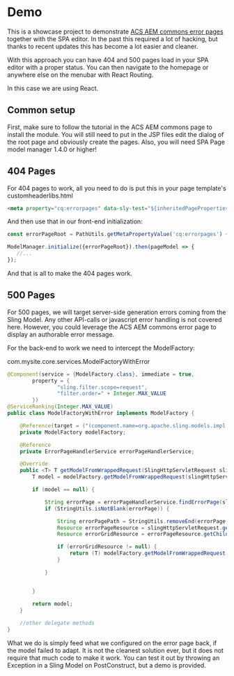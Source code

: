 # Demo

This is a showcase project to demonstrate [ACS AEM commons error pages](https://adobe-consulting-services.github.io/acs-aem-commons/features/error-handler/index.html) together with the SPA editor.
In the past this required a lot of hacking, but thanks to recent updates this has become a lot easier and cleaner.

With this approach you can have 404 and 500 pages load in your SPA editor with a proper status.
You can then navigate to the homepage or anywhere else on the menubar with React Routing.

In this case we are using React.


## Common setup

First, make sure to follow the tutorial in the ACS AEM commons page to install the module.
You will still need to put in the JSP files edit the dialog of the root page and obviously create the pages.
Also, you will need SPA Page model manager 1.4.0 or higher!

## 404 Pages

For 404 pages to work, all you need to do is put this in your page template's customheaderlibs.html

```html
<meta property="cq:errorpages" data-sly-test="${inheritedPageProperties.errorPages}" content="${inheritedPageProperties.errorPages}" />
```

And then use that in our front-end initialization:

```js
const errorPageRoot = PathUtils.getMetaPropertyValue('cq:errorpages') + '/';

ModelManager.initialize({errorPageRoot}).then(pageModel => {
   //... 
});
```

And that is all to make the 404 pages work.



## 500 Pages

For 500 pages, we will target server-side generation errors coming from the Sling Model.
Any other API-calls or javascript error handling is not covered here. 
However, you could leverage the ACS AEM commons error page to display an authorable error message.


For the back-end to work we need to intercept the ModelFactory:


com.mysite.core.services.ModelFactoryWithError

```java
@Component(service = {ModelFactory.class}, immediate = true,
        property = {
                "sling.filter.scope=request",
                "filter.order=" + Integer.MAX_VALUE
        })
@ServiceRanking(Integer.MAX_VALUE)
public class ModelFactoryWithError implements ModelFactory {

    @Reference(target = ("(component.name=org.apache.sling.models.impl.ModelAdapterFactory)"))
    private ModelFactory modelFactory;

    @Reference
    private ErrorPageHandlerService errorPageHandlerService;

    @Override
    public <T> T getModelFromWrappedRequest(SlingHttpServletRequest slingHttpServletRequest, Resource resource, Class<T> aClass) {
        T model = modelFactory.getModelFromWrappedRequest(slingHttpServletRequest, resource, aClass);

        if (model == null) {

            String errorPage = errorPageHandlerService.findErrorPage(slingHttpServletRequest, slingHttpServletRequest.getResource());
            if (StringUtils.isNotBlank(errorPage)) {

                String errorPagePath = StringUtils.removeEnd(errorPage, ".html");
                Resource errorPageResource = slingHttpServletRequest.getResourceResolver().getResource(errorPagePath);
                Resource errorGridResource = errorPageResource.getChild("jcr:content/root/responsivegrid");

                if (errorGridResource != null) {
                    return (T) modelFactory.getModelFromWrappedRequest(slingHttpServletRequest, errorGridResource, ComponentExporter.class);
                }

            }


        }

        return model;
    }
    
    //other delegate methods
}
```

What we do is simply feed what we configured on the error page back, if the model failed to adapt.
It is not the cleanest solution ever, but it does not require that much code to make it work.
You can test it out by throwing an Exception in a Sling Model on PostConstruct, but a demo is provided. 